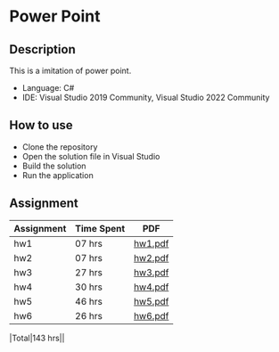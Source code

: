 # Power Point

## Description

This is a imitation of power point.

- Language: C#
- IDE: Visual Studio 2019 Community, Visual Studio 2022 Community

## How to use

- Clone the repository
- Open the solution file in Visual Studio
- Build the solution
- Run the application


## Assignment

|Assignment|Time Spent|PDF|
|---|---|---|
|hw1|07 hrs|[hw1.pdf](./homework/hw1.pdf)
|hw2|07 hrs|[hw2.pdf](./homework/hw2.pdf)
|hw3|27 hrs|[hw3.pdf](./homework/hw3.pdf)
|hw4|30 hrs|[hw4.pdf](./homework/hw4.pdf)
|hw5|46 hrs|[hw5.pdf](./homework/hw5.pdf)
|hw6|26 hrs|[hw6.pdf](./homework/hw6.pdf)

|Total|143 hrs||